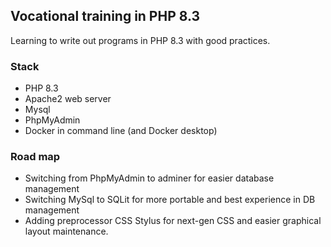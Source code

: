 ## Vocational training in PHP 8.3

Learning to write out programs in PHP 8.3 with good practices.

### Stack

- PHP 8.3
- Apache2 web server
- Mysql
- PhpMyAdmin
- Docker in command line (and Docker desktop)

### Road map

- Switching from PhpMyAdmin to adminer for easier database management
- Switching MySql to SQLit for more portable and best experience in DB management
- Adding preprocessor CSS Stylus for next-gen CSS and easier graphical layout maintenance.
